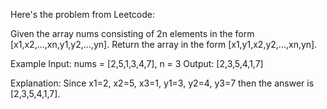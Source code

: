 Here's the problem from Leetcode:

Given the array nums consisting of 2n elements in the form [x1,x2,...,xn,y1,y2,...,yn]. Return the array in the form [x1,y1,x2,y2,...,xn,yn].

Example
Input: nums = [2,5,1,3,4,7], n = 3
Output: [2,3,5,4,1,7]

Explanation: Since x1=2, x2=5, x3=1, y1=3, y2=4, y3=7 then the answer is [2,3,5,4,1,7].